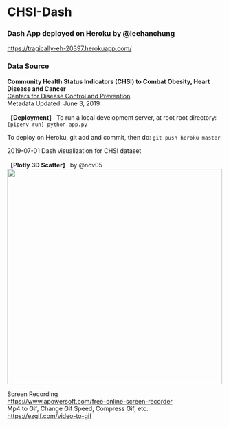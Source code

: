 # CHSI-Dash

### Dash App deployed on Heroku by @leehanchung
https://tragically-eh-20397.herokuapp.com/

### Data Source
**Community Health Status Indicators (CHSI) to Combat Obesity, Heart Disease and Cancer**  
[Centers for Disease Control and Prevention](https://catalog.data.gov/dataset/community-health-status-indicators-chsi-to-combat-obesity-heart-disease-and-cancer)  
Metadata Updated: June 3, 2019  

【**Deployment**】
To run a local development server, at root root directory:
```[pipenv run] python app.py```

To deploy on Heroku, git add and commit, then do:
```git push heroku master```

2019-07-01 Dash visualization for CHSI dataset

【**Plotly 3D Scatter**】 by @nov05   
<img src="https://github.com/Nov05/CHSI-Dash/blob/master/pictures/ezgif.com-optimize.gif?raw=true" width=500>  

Screen Recording  
https://www.apowersoft.com/free-online-screen-recorder  
Mp4 to Gif, Change Gif Speed, Compress Gif, etc.  
https://ezgif.com/video-to-gif  



